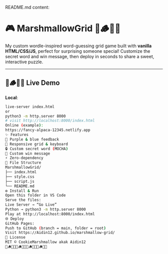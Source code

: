 README.md content:
# 🎮 MarshmallowGrid 🍡🪵🔥🤍

My custom wordle-inspired word-guessing grid game built with **vanilla HTML/CSS/JS**, perfect for surprising someone special! Customize the secret word and win message, then deploy in seconds to share a sweet, interactive puzzle.

---

## 🍡🪵🔥🤍 Live Demo

**Local**:
```bash
live-server index.html
or
python3 -m http.server 8000
# visit http://localhost:8000/index.html
Online (example):
https://fancy-alpaca-12345.netlify.app
✨ Features
💜 Purple & blue feedback
📱 Responsive grid & keyboard
🔒 Custom secret word (MOCHA)
💌 Custom win message
⚡ Zero-dependency
📁 File Structure
MarshmallowGrid/
├── index.html
├── style.css
├── script.js
└── README.md
⚙️ Install & Run
Open this folder in VS Code
Serve the files:
Live Server → “Go Live”
Python → python3 -m http.server 8000
Play at http://localhost:8000/index.html
🌐 Deploy
GitHub Pages:
Push to GitHub (branch = main, folder = root)
Visit https://Aidin12.github.io/marshmallow-grid/
📜 License
MIT © CookieMarshmallow akak Aidin12
🍡🪵🔥🤍🍡🪵🔥🤍🍡🪵🔥🤍🍡🪵🔥🤍